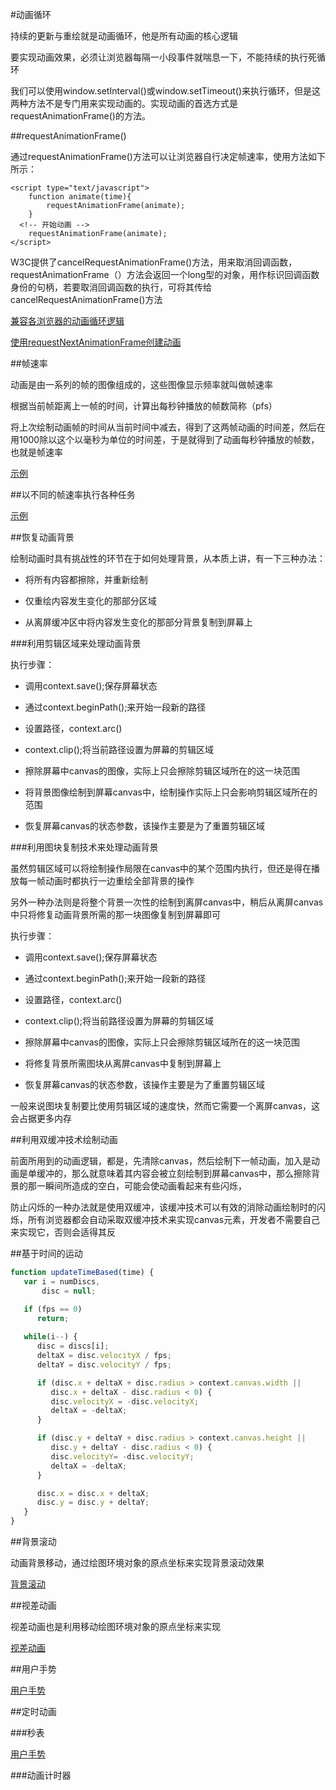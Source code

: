 #动画循环

持续的更新与重绘就是动画循环，他是所有动画的核心逻辑

要实现动画效果，必须让浏览器每隔一小段事件就喘息一下，不能持续的执行死循环

我们可以使用window.setInterval()或window.setTimeout()来执行循环，但是这两种方法不是专门用来实现动画的。实现动画的首选方式是requestAnimationFrame()的方法。

##requestAnimationFrame()

通过requestAnimationFrame()方法可以让浏览器自行决定帧速率，使用方法如下所示：

	<script type="text/javascript">
		function animate(time){
			requestAnimationFrame(animate);
		}
      <!-- 开始动画 -->
		requestAnimationFrame(animate);
	</script>

W3C提供了cancelRequestAnimationFrame()方法，用来取消回调函数，requestAnimationFrame（）方法会返回一个long型的对象，用作标识回调函数身份的句柄，若要取消回调函数的执行，可将其传给cancelRequestAnimationFrame()方法

[兼容各浏览器的动画循环逻辑](/code/cp5/5-1-1.html)

[使用requestNextAnimationFrame创建动画](/code/cp5/5-1-2.html)

##帧速率

动画是由一系列的帧的图像组成的，这些图像显示频率就叫做帧速率

根据当前帧距离上一帧的时间，计算出每秒钟播放的帧数简称（pfs）

将上次绘制动画帧的时间从当前时间中减去，得到了这两帧动画的时间差，然后在用1000除以这个以毫秒为单位的时间差，于是就得到了动画每秒钟播放的帧数，也就是帧速率

[示例](/code/cp5/5-2-1.html)

##以不同的帧速率执行各种任务

[示例](/code/cp5/5-3-1.html)

##恢复动画背景

绘制动画时具有挑战性的环节在于如何处理背景，从本质上讲，有一下三种办法：

+ 将所有内容都擦除，并重新绘制

+ 仅重绘内容发生变化的那部分区域

+ 从离屏缓冲区中将内容发生变化的那部分背景复制到屏幕上

###利用剪辑区域来处理动画背景

执行步骤：

+ 调用context.save();保存屏幕状态

+ 通过context.beginPath();来开始一段新的路径

+ 设置路径，context.arc()

+ context.clip();将当前路径设置为屏幕的剪辑区域

+ 擦除屏幕中canvas的图像，实际上只会擦除剪辑区域所在的这一块范围

+ 将背景图像绘制到屏幕canvas中，绘制操作实际上只会影响剪辑区域所在的范围

+ 恢复屏幕canvas的状态参数，该操作主要是为了重置剪辑区域

###利用图块复制技术来处理动画背景

虽然剪辑区域可以将绘制操作局限在canvas中的某个范围内执行，但还是得在播放每一帧动画时都执行一边重绘全部背景的操作

另外一种办法则是将整个背景一次性的绘制到离屏canvas中，稍后从离屏canvas中只将修复动画背景所需的那一块图像复制到屏幕即可

执行步骤：

+ 调用context.save();保存屏幕状态

+ 通过context.beginPath();来开始一段新的路径

+ 设置路径，context.arc()

+ context.clip();将当前路径设置为屏幕的剪辑区域

+ 擦除屏幕中canvas的图像，实际上只会擦除剪辑区域所在的这一块范围

+ 将修复背景所需图块从离屏canvas中复制到屏幕上

+ 恢复屏幕canvas的状态参数，该操作主要是为了重置剪辑区域

一般来说图块复制要比使用剪辑区域的速度快，然而它需要一个离屏canvas，这会占据更多内存

##利用双缓冲技术绘制动画

前面所用到的动画逻辑，都是，先清除canvas，然后绘制下一帧动画，加入是动画是单缓冲的，那么就意味着其内容会被立刻绘制到屏幕canvas中，那么擦除背景的那一瞬间所造成的空白，可能会使动画看起来有些闪烁，

防止闪烁的一种办法就是使用双缓冲，该缓冲技术可以有效的消除动画绘制时的闪烁，所有浏览器都会自动采取双缓冲技术来实现canvas元素，开发者不需要自己来实现它，否则会适得其反

##基于时间的运动

```javascript
function updateTimeBased(time) {
   var i = numDiscs,
       disc = null;

   if (fps == 0)
      return;
   
   while(i--) {
      disc = discs[i];
      deltaX = disc.velocityX / fps;
      deltaY = disc.velocityY / fps;

      if (disc.x + deltaX + disc.radius > context.canvas.width ||
         disc.x + deltaX - disc.radius < 0) {
         disc.velocityX = -disc.velocityX;
         deltaX = -deltaX;
      }

      if (disc.y + deltaY + disc.radius > context.canvas.height ||
         disc.y + deltaY - disc.radius < 0) {
         disc.velocityY= -disc.velocityY;
         deltaX = -deltaX;
      }

      disc.x = disc.x + deltaX;
      disc.y = disc.y + deltaY;
   }
}
```

##背景滚动

动画背景移动，通过绘图环境对象的原点坐标来实现背景滚动效果

[背景滚动](/code/cp5/5-7-1.html)

##视差动画

视差动画也是利用移动绘图环境对象的原点坐标来实现

[视差动画](/code/cp5/5-8-1.html)

##用户手势

[用户手势](/code/cp5/5-9-1.html)

##定时动画

###秒表

[用户手势](/code/cp5/5-10-1.html)

###动画计时器

